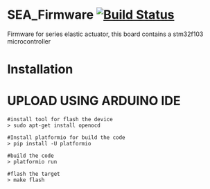 # SEA_Firmware [![Build Status](https://travis-ci.org/fabriciopk/SEA_Firmware.svg?branch=master)](https://travis-ci.org/fabriciopk/SEA_Firmware)
Firmware for series elastic actuator, this board contains a stm32f103 microcontroller

Installation
============

UPLOAD USING ARDUINO IDE
=======
```
#install tool for flash the device
> sudo apt-get install openocd

#Install platformio for build the code
> pip install -U platformio

#build the code
> platformio run

#flash the target
> make flash
```
